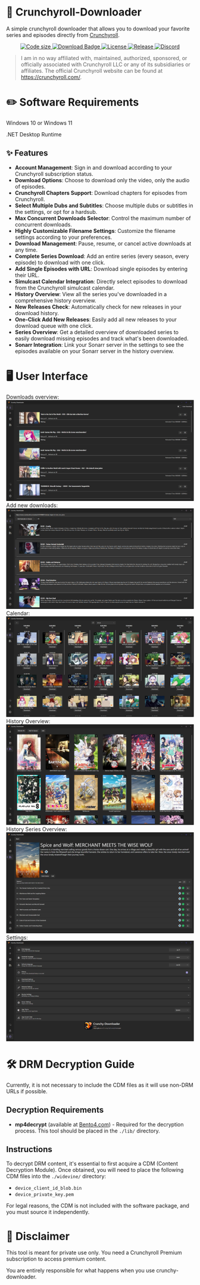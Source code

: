 # 💾 Crunchyroll-Downloader

A simple crunchyroll downloader that allows you to download your favorite series and episodes directly from [Crunchyroll](https://www.crunchyroll.com).

<p align="center">
  <a href="https://github.com/Crunchy-DL/Crunchy-Downloader">
    <img src="https://img.shields.io/github/languages/code-size/Crunchy-DL/Crunchy-Downloader?style=flat-square" alt="Code size">
  </a>
  <a href="https://github.com/Crunchy-DL/Crunchy-Downloader/releases/latest">
    <img src="https://img.shields.io/github/downloads/Crunchy-DL/Crunchy-Downloader/total?style=flat-square" alt="Download Badge">
  </a>
  <a href="https://github.com/Crunchy-DL/Crunchy-Downloader/blob/master/LICENSE">
    <img src="https://img.shields.io/github/license/Crunchy-DL/Crunchy-Downloader?style=flat-square" alt="License">
  </a>
  <a href="https://github.com/Crunchy-DL/Crunchy-Downloader/releases">
    <img src="https://img.shields.io/github/v/release/Crunchy-DL/Crunchy-Downloader?include_prereleases&style=flat-square" alt="Release">
  </a>
  <a href="https://discord.gg/mqGCTCtx">
    <img src="https://img.shields.io/discord/1243699657629110383?label=discord&style=flat-square" alt="Discord">
  </a>
</p>



> I am in no way affiliated with, maintained, authorized, sponsored, or officially associated with Crunchyroll LLC or any of its subsidiaries or affiliates.
> The official Crunchyroll website can be found at https://crunchyroll.com/.

# ✏️ Software Requirements

Windows 10 or Windows 11

.NET Desktop Runtime

## ✨ Features

- **Account Management**: Sign in and download according to your Crunchyroll subscription status.
- **Download Options**: Choose to download only the video, only the audio of episodes.
- **Crunchyroll Chapters Support**: Download chapters for episodes from Crunchyroll.
- **Select Multiple Dubs and Subtitles**: Choose multiple dubs or subtitles in the settings, or opt for a hardsub.
- **Max Concurrent Downloads Selector**: Control the maximum number of concurrent downloads.
- **Highly Customizable Filename Settings**: Customize the filename settings according to your preferences.
- **Download Management**: Pause, resume, or cancel active downloads at any time.
- **Complete Series Download**: Add an entire series (every season, every episode) to download with one click.
- **Add Single Episodes with URL**: Download single episodes by entering their URL.
- **Simulcast Calendar Integration**: Directly select episodes to download from the Crunchyroll simulcast calendar.
- **History Overview**: View all the series you've downloaded in a comprehensive history overview.
- **New Releases Check**: Automatically check for new releases in your download history.
- **One-Click Add New Releases**: Easily add all new releases to your download queue with one click.
- **Series Overview**: Get a detailed overview of downloaded series to easily download missing episodes and track what's been downloaded.
- **Sonarr Integration**: Link your Sonarr server in the settings to see the episodes available on your Sonarr server in the history overview.

# 🖥️ User Interface

Downloads overview:
![ui_downloads](https://github.com/Crunchy-DL/Crunchy-Downloader/blob/master/images/Download_Queue.png)
Add new downloads:
![ui_adddownload](https://github.com/Crunchy-DL/Crunchy-Downloader/blob/master/images/Add_Downloads.png)
Calendar:
![ui_calendar](https://github.com/Crunchy-DL/Crunchy-Downloader/blob/master/images/Calendar.png)
History Overview:
![ui_history](https://github.com/Crunchy-DL/Crunchy-Downloader/blob/master/images/History_Overview.png)
History Series Overview:
![ui_history_series](https://github.com/Crunchy-DL/Crunchy-Downloader/blob/master/images/History_Series_Overview.png)
Settings:
![ui_settings](https://github.com/Crunchy-DL/Crunchy-Downloader/blob/master/images/Settings.png)



# 🛠️ DRM Decryption Guide

Currently, it is not necessary to include the CDM files as it will use non-DRM URLs if possible.

## Decryption Requirements

- **mp4decrypt** (available at [Bento4.com](http://www.bento4.com/)) - Required for the decryption process. This tool should be placed in the `./lib/` directory.

## Instructions

To decrypt DRM content, it's essential to first acquire a CDM (Content Decryption Module). Once obtained, you will need to place the following CDM files into the `./widevine/` directory:

- `device_client_id_blob.bin`
- `device_private_key.pem`

For legal reasons, the CDM is not included with the software package, and you must source it independently.

# 📜 Disclaimer

This tool is meant for private use only. You need a Crunchyroll Premium subscription to access premium content.

You are entirely responsible for what happens when you use crunchy-downloader.
